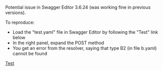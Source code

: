 Potential issue in Swagger Editor 3.6.24 (was working fine in previous versions).

To reproduce:
* Load the "test.yaml" file in Swagger Editor by following the "Test" link below
* In the right panel, expand the POST method
* You get an error from the resolver, saying that type B2 (in file b.yaml) cannot be found

[Test](https://editor.swagger.io/?url=https://raw.githubusercontent.com/jdegre/5GC_APIs/master/test/test.yaml)
